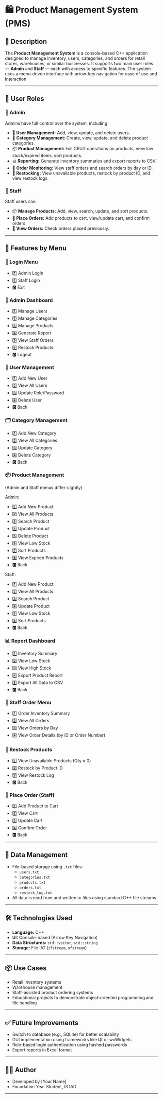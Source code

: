 # 🛍️ Product Management System (PMS)

## 📖 Description

The **Product Management System** is a console-based C++ application designed to manage inventory, users, categories, and orders for retail stores, warehouses, or similar businesses. It supports two main user roles — **Admin** and **Staff** — each with access to specific features. The system uses a menu-driven interface with arrow-key navigation for ease of use and interaction.

---

## 👤 User Roles

### 🔐 Admin
Admins have full control over the system, including:

- 👥 **User Management:** Add, view, update, and delete users.
- 📁 **Category Management:** Create, view, update, and delete product categories.
- 📦 **Product Management:** Full CRUD operations on products, view low stock/expired items, sort products.
- 📊 **Reporting:** Generate inventory summaries and export reports to CSV.
- 🛒 **Order Monitoring:** View staff orders and search orders by day or ID.
- 🔁 **Restocking:** View unavailable products, restock by product ID, and view restock logs.

### 👷 Staff
Staff users can:

- 📦 **Manage Products:** Add, view, search, update, and sort products.
- 🛒 **Place Orders:** Add products to cart, view/update cart, and confirm orders.
- 📑 **View Orders:** Check orders placed previously.

---

## 📂 Features by Menu

### 🔑 Login Menu
- 1️⃣ Admin Login  
- 2️⃣ Staff Login  
- 🅾️ Exit

### 🧠 Admin Dashboard
- 1️⃣ Manage Users  
- 2️⃣ Manage Categories  
- 3️⃣ Manage Products  
- 4️⃣ Generate Report  
- 5️⃣ View Staff Orders  
- 6️⃣ Restock Products  
- 🅾️ Logout

### 👥 User Management
- 1️⃣ Add New User  
- 2️⃣ View All Users  
- 3️⃣ Update Role/Password  
- 4️⃣ Delete User  
- 🅾️ Back

### 🗂️ Category Management
- 1️⃣ Add New Category  
- 2️⃣ View All Categories  
- 3️⃣ Update Category  
- 4️⃣ Delete Category  
- 🅾️ Back

### 📦 Product Management
(Admin and Staff menus differ slightly)

Admin:
- 1️⃣ Add New Product  
- 2️⃣ View All Products  
- 3️⃣ Search Product  
- 4️⃣ Update Product  
- 5️⃣ Delete Product  
- 6️⃣ View Low Stock  
- 7️⃣ Sort Products  
- 8️⃣ View Expired Products  
- 🅾️ Back

Staff:
- 1️⃣ Add New Product  
- 2️⃣ View All Products  
- 3️⃣ Search Product  
- 4️⃣ Update Product  
- 5️⃣ View Low Stock  
- 6️⃣ Sort Products  
- 🅾️ Back

### 📊 Report Dashboard
- 1️⃣ Inventory Summary  
- 2️⃣ View Low Stock  
- 3️⃣ View High Stock  
- 4️⃣ Export Product Report  
- 5️⃣ Export All Data to CSV  
- 🅾️ Back

### 📑 Staff Order Menu
- 1️⃣ Order Inventory Summary  
- 2️⃣ View All Orders  
- 3️⃣ View Orders by Day  
- 4️⃣ View Order Details (by ID or Order Number)

### 🔁 Restock Products
- 1️⃣ View Unavailable Products (Qty = 0)  
- 2️⃣ Restock by Product ID  
- 3️⃣ View Restock Log  
- 🅾️ Back

### 🛒 Place Order (Staff)
- 1️⃣ Add Product to Cart  
- 2️⃣ View Cart  
- 3️⃣ Update Cart  
- 4️⃣ Confirm Order  
- 🅾️ Back

---

## 💾 Data Management

- File-based storage using `.txt` files:
  - `users.txt`
  - `categories.txt`
  - `products.txt`
  - `orders.txt`
  - `restock_log.txt`
- All data is read from and written to files using standard C++ file streams.

---

## 🛠️ Technologies Used

- **Language:** C++
- **UI:** Console-based (Arrow Key Navigation)
- **Data Structures:** `std::vector`, `std::string`
- **Storage:** File I/O (`ifstream`, `ofstream`)

---

## 📦 Use Cases

- Retail inventory systems
- Warehouse management
- Staff-assisted product ordering systems
- Educational projects to demonstrate object-oriented programming and file handling

---

## ✅ Future Improvements

- Switch to database (e.g., SQLite) for better scalability
- GUI implementation using frameworks like Qt or wxWidgets
- Role-based login authentication using hashed passwords
- Export reports in Excel format

---

## 👨‍💻 Author

- Developed by [Your Name]
- Foundation Year Student, ISTAD

---